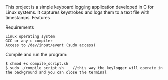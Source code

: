 This project is a simple keyboard logging application developed in C for Linux systems. It captures keystrokes and logs them to a text file with timestamps.
Features

Requirements

    Linux operating system
    GCC or any c compiler
    Access to /dev/input/event (sudo access)


Compile and run the program:
        
    $ chmod +x compile_script.sh   
    $ sudo ./compile_script.sh    //this way the keylogger will operate in the background and you can close the terminal
